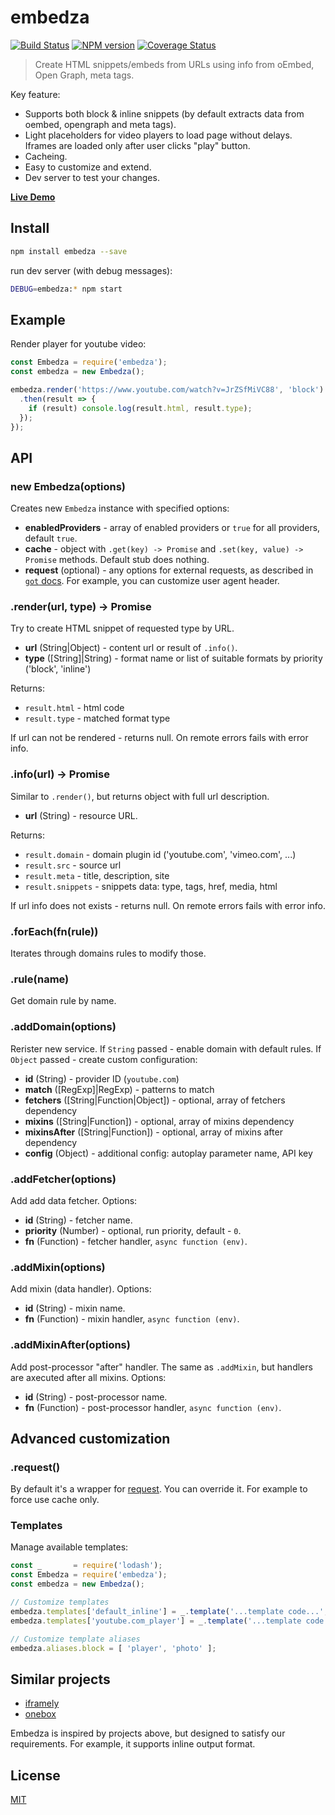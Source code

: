 embedza
=======

[![Build Status](https://img.shields.io/travis/nodeca/embedza/master.svg?style=flat)](https://travis-ci.org/nodeca/embedza)
[![NPM version](https://img.shields.io/npm/v/embedza.svg?style=flat)](https://www.npmjs.org/package/embedza)
[![Coverage Status](https://coveralls.io/repos/github/nodeca/embedza/badge.svg?branch=master)](https://coveralls.io/github/nodeca/embedza?branch=master)

> Create HTML snippets/embeds from URLs using info from oEmbed,
> Open Graph, meta tags.

Key feature:

- Supports both block & inline snippets (by default extracts data from oembed,
  opengraph and meta tags).
- Light placeholders for video players to load page without delays. Iframes are
  loaded only after user clicks "play" button.
- Cacheing.
- Easy to customize and extend.
- Dev server to test your changes.

[**Live Demo**](https://embedza.herokuapp.com/)


Install
-------

```bash
npm install embedza --save
```

run dev server (with debug messages):

```bash
DEBUG=embedza:* npm start
```


Example
-------

Render player for youtube video:

```javascript
const Embedza = require('embedza');
const embedza = new Embedza();

embedza.render('https://www.youtube.com/watch?v=JrZSfMiVC88', 'block')
  .then(result => {
    if (result) console.log(result.html, result.type);
  });
});
```


API
---


### new Embedza(options)

Creates new `Embedza` instance with specified options:

- __enabledProviders__ - array of enabled providers or `true` for all providers,
  default `true`.
- __cache__ - object with `.get(key) -> Promise` and `.set(key, value) -> Promise`
  methods. Default stub does nothing.
- __request__ (optional) - any options for external requests, as described
  in [`got` docs](https://github.com/sindresorhus/got). For example, you can
  customize user agent header.


### .render(url, type) -> Promise

Try to create HTML snippet of requested type by URL.

- __url__ (String|Object) - content url or result of `.info()`.
- __type__ ([String]|String) - format name or list of suitable formats
  by priority ('block', 'inline')

Returns:

- `result.html` - html code
- `result.type` - matched format type

If url can not be rendered - returns null. On remote errors fails with
error info.


### .info(url) -> Promise

Similar to `.render()`, but returns object with full url description.

- __url__ (String) - resource URL.

Returns:

- `result.domain` - domain plugin id ('youtube.com', 'vimeo.com', ...)
- `result.src` - source url
- `result.meta` - title, description, site
- `result.snippets` - snippets data: type, tags, href, media, html

If url info does not exists - returns null. On remote errors fails with
error info.


### .forEach(fn(rule))

Iterates through domains rules to modify those.


### .rule(name)

Get domain rule by name.


### .addDomain(options)

Rerister new service. If `String` passed - enable domain with default rules.
If `Object` passed - create custom configuration:

- __id__ (String) - provider ID (`youtube.com`)
- __match__ ([RegExp]|RegExp) - patterns to match
- __fetchers__ ([String|Function|Object]) - optional, array of fetchers dependency
- __mixins__ ([String|Function]) - optional, array of mixins dependency
- __mixinsAfter__ ([String|Function]) - optional, array of mixins after dependency
- __config__ (Object) - additional config: autoplay parameter name, API key


### .addFetcher(options)

Add add data fetcher. Options:

- __id__ (String) - fetcher name.
- __priority__ (Number) - optional, run priority, default - `0`.
- __fn__ (Function) - fetcher handler, `async function (env)`.


### .addMixin(options)

Add mixin (data handler). Options:

- __id__ (String) - mixin name.
- __fn__ (Function) - mixin handler, `async function (env)`.


### .addMixinAfter(options)

Add post-processor "after" handler. The same as `.addMixin`, but handlers
are axecuted after all mixins. Options:

- __id__ (String) - post-processor name.
- __fn__ (Function) - post-processor handler, `async function (env)`.


## Advanced customization

### .request()

By default it's a wrapper for [request](npmjs.com/packages/request). You can
override it. For example to force use cache only.


### Templates

Manage available templates:

```js
const _       = require('lodash');
const Embedza = require('embedza');
const embedza = new Embedza();

// Customize templates
embedza.templates['default_inline'] = _.template('...template code...', { variable: 'self' });
embedza.templates['youtube.com_player'] = _.template('...template code...', { variable: 'self' });

// Customize template aliases
embedza.aliases.block = [ 'player', 'photo' ];
```


Similar projects
----------------

- [iframely](https://github.com/itteco/iframely)
- [onebox](https://github.com/discourse/onebox)

Embedza is inspired by projects above, but designed to satisfy our requirements.
For example, it supports inline output format.


License
-------

[MIT](https://raw.github.com/nodeca/embedza/master/LICENSE)

